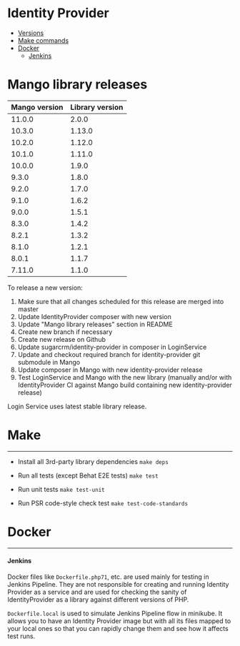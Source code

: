# Identity Provider

- [Versions](#mango-library-releases)
- [Make commands](#make)
- [Docker](#docker)
    - [Jenkins](#jenkins)

# Mango library releases
| Mango version | Library version |
|----|---|
| 11.0.0 | 2.0.0 |
| 10.3.0 | 1.13.0 |
| 10.2.0 | 1.12.0 |
| 10.1.0 | 1.11.0 |
| 10.0.0 | 1.9.0 |
| 9.3.0 | 1.8.0 |
| 9.2.0 | 1.7.0 |
| 9.1.0 | 1.6.2 |
| 9.0.0 | 1.5.1 |
| 8.3.0 | 1.4.2 |
| 8.2.1 | 1.3.2 |
| 8.1.0 | 1.2.1 |
| 8.0.1 | 1.1.7 |
| 7.11.0 | 1.1.0|

To release a new version:

1. Make sure that all changes scheduled for this release are merged into master
1. Update IdentityProvider composer with new version
1. Update "Mango library releases" section in README
1. Create new branch if necessary
1. Create new release on Github
1. Update sugarcrm/identity-provider in composer in LoginService
1. Update and checkout required branch for identity-provider git submodule in Mango
1. Update composer in Mango with new identity-provider release
1. Test LoginService and Mango with the new library (manually and/or with IdentityProvider CI against Mango build containing new identity-provider release)

Login Service uses latest stable library release.

# Make
---
* Install all 3rd-party library dependencies
``` make deps ```

* Run all tests (except Behat E2E tests)
``` make test ```

* Run unit tests
``` make test-unit ```

* Run PSR code-style check test
``` make test-code-standards ```

# Docker
---

#### Jenkins

Docker files like `Dockerfile.php71`, etc. are used mainly for testing in Jenkins Pipeline.
They are not responsible for creating and running Identity Provider as a service and are used for checking the sanity
of IdentityProvider as a library against different versions of PHP.

`Dockerfile.local` is used to simulate Jenkins Pipeline flow in minikube. It allows you to have an Identity Provider
image but with all its files mapped to your local ones so that you can rapidly change them and see
how it affects test runs.

